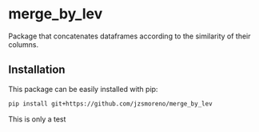 # merge_by_lev
Package that concatenates dataframes according to the similarity of their columns.

## Installation

This package can be easily installed with pip:
```bash
pip install git+https://github.com/jzsmoreno/merge_by_lev
```

This is only a test
